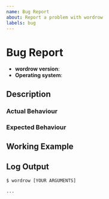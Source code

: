 ```yaml
---
name: Bug Report
about: Report a problem with wordrow
labels: bug
---
```


# Bug Report

- **wordrow version**: <!-- e.g. v0.4.0-beta -->
- **Operating system**: <!-- e.g. Windows 10 -->

## Description

<!-- Describe the bug in general terms -->

### Actual Behaviour

<!-- Describe the actual behaviour of the program you're observing -->

### Expected Behaviour

<!-- Describe the behaviour you would have expected from the program -->

## Working Example

<!--
Provide a small working example that reproduces the bug, e.g.:
  - In-text code snippets (only if the example is tiny)
  - A link to a gist
  - A link to a repository
  - A .zip file
-->

## Log Output

<!--
Provide the log output of the program when running the working
example. Preferably using the `--verbose` flag.
-->

```shell
$ wordrow [YOUR ARGUMENTS]

...
```
